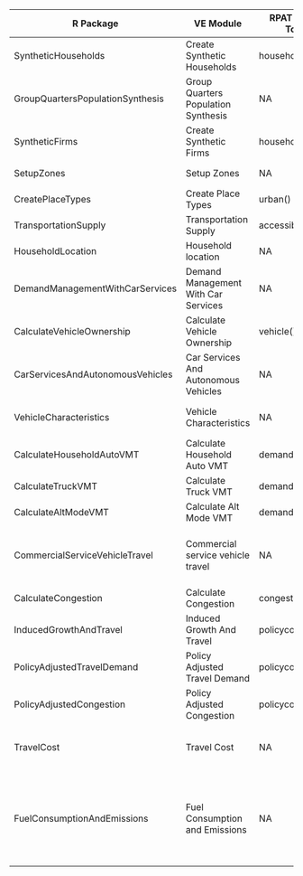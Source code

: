 |  R Package   |  VE Module |  RPAT Module Today | RSPM Module Today | VE RPAT |  VE RSPM |
| --- | --- | --- | --- | --- | ---|
| SyntheticHouseholds | Create Synthetic Households | household() | createHhByAge, predictIncome, Supplemental household attributes, other | X | X |
| GroupQuartersPopulationSynthesis | Group Quarters Population Synthesis | NA | Not functionalized |   | X |
| SyntheticFirms | Create Synthetic Firms | household() | NA | X |   |
| SetupZones | Setup Zones | NA | Setup zones, Calculate derived land use attributes, predictBldgType |   | X |
| CreatePlaceTypes | Create Place Types | urban() | NA | X |   |
| TransportationSupply | Transportation Supply | accessibility() | Transportation supply, Parking supply | X | X |
| HouseholdLocation | Household location | NA | Not functionalized |   | X |
| DemandManagementWithCarServices | Demand Management With Car Services | NA | idEcoWorkers, idImpHouseholds, adjDvmtEcoImp, idEcoDriverHh, idLowRollTire, idPayingParkers, calcParkCostAdj |   | X |
| CalculateVehicleOwnership | Calculate Vehicle Ownership | vehicle() | predictVehOwn, group qtr not functionalized | X | X |
| CarServicesAndAutonomousVehicles | Car Services And Autonomous Vehicles | NA | calcCarSvcAvail, calcVehicleUse |   | X |
| VehicleCharacteristics | Vehicle Characteristics | NA | predictLtTruckOwn, calcVehicleAges, assignFuelEconomy, apportionDvmt, calcVehDvmt, assignPhev, assignEv |  | X |
| CalculateHouseholdAutoVMT | Calculate Household Auto VMT | demand() | predictAveDvmt, predictMaxDvmt, calcAdjAveDvmt | X | X |
| CalculateTruckVMT | Calculate Truck VMT | demand() | adjustHvyVehAgeDistribution, assignHvyVehFuelEconomy | X | X |
| CalculateAltModeVMT | Calculate Alt Mode VMT | demand() | predictLightVehicles, calcLtVehDvmt, calcAltModeTrips | X | X |
| CommercialServiceVehicleTravel | Commercial service vehicle travel | NA | calcCommVehTravelFromHhIncome, calcCommVehTravelFromHhDvmt, calcCommVehTypeAgeProp, calcCommVehPowertrainMpgMpkwh, calcCommVehHcEvDvmt |  | X |
| CalculateCongestion | Calculate Congestion | congestion() | calcCongestion | X | X |
| InducedGrowthAndTravel | Induced Growth And Travel | policycongestion() | NA | X |   |
| PolicyAdjustedTravelDemand | Policy Adjusted Travel Demand | policycongestion() | NA | X |   |
| PolicyAdjustedCongestion | Policy Adjusted Congestion | policycongestion() | NA | X |   |
| TravelCost | Travel Cost | NA | calcVehDepreciationExp, estPaydWeights, selectFromWeights, calcCosts, Calculate total cost and VMT surcharge |   | X |
| FuelConsumptionAndEmissions | Fuel Consumption and Emissions | NA | calcVehFuelElecCo2, calcCarSvcFuelElecCo2Rates, calcCarSvcFuelElecCo2, calcFuelElectricityUse, calcCommVehEmissions, calcCommVehCosts, calcCommVehEmissionRatesByAge, adjEcoTire |   | X |
